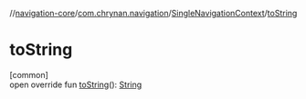 //[navigation-core](../../../index.md)/[com.chrynan.navigation](../index.md)/[SingleNavigationContext](index.md)/[toString](to-string.md)

# toString

[common]\
open override fun [toString](to-string.md)(): [String](https://kotlinlang.org/api/latest/jvm/stdlib/kotlin/-string/index.html)
